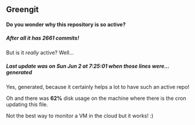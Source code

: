 ## Greengit

#### Do you wonder why this repository is so active?

##### After all it has 2661 commits!

But is it *really* active? Well...

##### Last update was on Sun Jun 2 at 7:25:01 when those lines were... generated

Yes, generated, because it certainly helps a lot to have such an active repo!

Oh and there was **62%** disk usage on the machine
where there is the cron updating this file.

Not the best way to monitor a VM in the cloud but it works! :)
